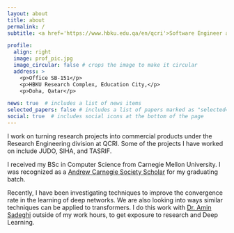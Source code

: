 ```yaml
---
layout: about
title: about
permalink: /
subtitle: <a href='https://www.hbku.edu.qa/en/qcri'>Software Engineer at QCRI</a>

profile:
  align: right
  image: prof_pic.jpg
  image_circular: false # crops the image to make it circular
  address: >
    <p>Office SB-151</p>
    <p>HBKU Research Complex, Education City,</p>
    <p>Doha, Qatar</p>

news: true  # includes a list of news items
selected_papers: false # includes a list of papers marked as "selected={true}"
social: true  # includes social icons at the bottom of the page
---
```


I work on turning research projects into commercial products under the Research Engineering division at QCRI. Some of the projects I have worked on include JUDO, SIHA, and TASRIF.

I received my BSc in Computer Science from Carnegie Mellon University. I was recognized as a [Andrew Carnegie Society Scholar](https://www.cmu.edu/engage/give/donor-recognition/andrew-carnegie-society/acs-scholars.html) for my graduating batch.

Recently, I have been investigating techniques to improve the convergence rate in the learning of deep networks. We are also looking into ways similar techniques can be applied to transformers. I do this work with [Dr. Amin Sadeghi](https://scholar.google.com/citations?user=Viogmi8AAAAJ&hl=en) outside of my work hours, to get exposure to research and Deep Learning.